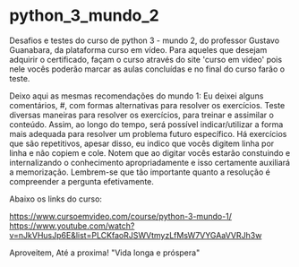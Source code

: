 # python_3_mundo_2
Desafios e testes do curso de python 3 - mundo 2, do professor Gustavo Guanabara, da plataforma curso em vídeo. Para aqueles que desejam adquirir o certificado, façam o curso através do site 'curso em video' pois nele vocês poderão marcar as aulas concluídas e no final do curso farão o teste.

Deixo aqui as mesmas recomendações do mundo 1:
Eu deixei alguns comentários, #, com formas alternativas para resolver os exercícios. Teste diversas maneiras para resolver os exercícios, para treinar e assimilar o conteúdo. Assim, ao longo do tempo, será possível indicar/utilizar a forma mais adequada para resolver um problema futuro específico. 
Há exercícios que são repetitivos, apesar disso, eu indico que vocês digitem linha por linha e não copiem e cole. 
Notem que ao digitar vocês estarão constuindo e internalizando o conhecimento apropriadamente e isso certamente auxiliará a memorização. 
Lembrem-se que tão importante quanto a resolução é compreender a pergunta efetivamente.

Abaixo os links do curso: 

https://www.cursoemvideo.com/course/python-3-mundo-1/
https://www.youtube.com/watch?v=nJkVHusJp6E&list=PLCKfaoRJSWVtmyzLfMsW7VYGAaVVRJh3w

Aproveitem, 
Até a proxima! 
"Vida longa e próspera"
